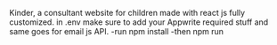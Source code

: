 Kinder, a consultant website for children made with react js fully customized. 
in .env make sure to add your Appwrite required stuff and same goes for email js API.
-run npm install 
-then npm run
